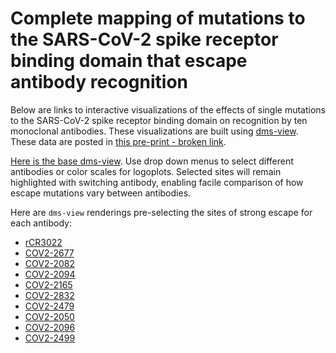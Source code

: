 # Complete mapping of mutations to the SARS-CoV-2 spike receptor binding domain that escape antibody recognition

Below are links to interactive visualizations of the effects of single mutations to the SARS-CoV-2 spike receptor binding domain on recognition by ten monoclonal antibodies. These visualizations are built using [dms-view](https://dms-view.github.io/docs/). These data are posted in [this pre-print - broken link](link).

[Here is the base dms-view](https://dms-view.github.io/?markdown-url=https%3A%2F%2Fraw.githubusercontent.com%2Fjbloomlab%2FSARS-CoV-2-RBD_MAP_Crowe_antibodies%2Fmaster%2Fdata%2Fdms-view_metadata.md&pdb-url=https%3A%2F%2Fraw.githubusercontent.com%2Fjbloomlab%2FSARS-CoV-2-RBD_MAP_Crowe_antibodies%2Fmaster%2Fdata%2Fpdbs%2F6M0J.pdb&data-url=https%3A%2F%2Fraw.githubusercontent.com%2Fjbloomlab%2FSARS-CoV-2-RBD_MAP_Crowe_antibodies%2Fmaster%2Fresults%2Fsupp_data%2FMAP_paper_antibodies_dms-view_data.csv&condition=COV2-2050&site_metric=site_max+escape&mutation_metric=mut_escape+color+ACE2+bind&selected_sites=484%2C485%2C489%2C490&protein-data-color=gainsboro&protein-other-color=darkslategray). Use drop down menus to select different antibodies or color scales for logoplots. Selected sites will remain highlighted with switching antibody, enabling facile comparison of how escape mutations vary between antibodies.

Here are `dms-view` renderings pre-selecting the sites of strong escape for each antibody:
 - [rCR3022](https://dms-view.github.io/?markdown-url=https%3A%2F%2Fraw.githubusercontent.com%2Fjbloomlab%2FSARS-CoV-2-RBD_MAP_Crowe_antibodies%2Fmaster%2Fdata%2Fdms-view_metadata.md&pdb-url=https%3A%2F%2Fraw.githubusercontent.com%2Fjbloomlab%2FSARS-CoV-2-RBD_MAP_Crowe_antibodies%2Fmaster%2Fdata%2Fpdbs%2F6M0J.pdb&data-url=https%3A%2F%2Fraw.githubusercontent.com%2Fjbloomlab%2FSARS-CoV-2-RBD_MAP_Crowe_antibodies%2Fmaster%2Fresults%2Fsupp_data%2FMAP_paper_antibodies_dms-view_data.csv&condition=rCR3022&site_metric=site_total+escape&mutation_metric=mut_escape+color+RBD+expr&selected_sites=361%2C378%2C382%2C383%2C392&protein-data-color=gainsboro&protein-other-color=darkslategray)
 - [COV2-2677](https://dms-view.github.io/?markdown-url=https%3A%2F%2Fraw.githubusercontent.com%2Fjbloomlab%2FSARS-CoV-2-RBD_MAP_Crowe_antibodies%2Fmaster%2Fdata%2Fdms-view_metadata.md&pdb-url=https%3A%2F%2Fraw.githubusercontent.com%2Fjbloomlab%2FSARS-CoV-2-RBD_MAP_Crowe_antibodies%2Fmaster%2Fdata%2Fpdbs%2F6M0J.pdb&data-url=https%3A%2F%2Fraw.githubusercontent.com%2Fjbloomlab%2FSARS-CoV-2-RBD_MAP_Crowe_antibodies%2Fmaster%2Fresults%2Fsupp_data%2FMAP_paper_antibodies_dms-view_data.csv&condition=COV2-2677&site_metric=site_total+escape&mutation_metric=mut_escape+color+RBD+expr&selected_sites=365%2C369%2C370%2C372%2C374%2C378%2C384&protein-data-color=gainsboro&protein-other-color=darkslategray)
 - [COV2-2082](https://dms-view.github.io/?markdown-url=https%3A%2F%2Fraw.githubusercontent.com%2Fjbloomlab%2FSARS-CoV-2-RBD_MAP_Crowe_antibodies%2Fmaster%2Fdata%2Fdms-view_metadata.md&pdb-url=https%3A%2F%2Fraw.githubusercontent.com%2Fjbloomlab%2FSARS-CoV-2-RBD_MAP_Crowe_antibodies%2Fmaster%2Fdata%2Fpdbs%2F6M0J.pdb&data-url=https%3A%2F%2Fraw.githubusercontent.com%2Fjbloomlab%2FSARS-CoV-2-RBD_MAP_Crowe_antibodies%2Fmaster%2Fresults%2Fsupp_data%2FMAP_paper_antibodies_dms-view_data.csv&condition=COV2-2082&site_metric=site_total+escape&mutation_metric=mut_escape+color+RBD+expr&selected_sites=376%2C378%2C408%2C411%2C417&protein-data-color=gainsboro&protein-other-color=darkslategray)
 - [COV2-2094](https://dms-view.github.io/?markdown-url=https%3A%2F%2Fraw.githubusercontent.com%2Fjbloomlab%2FSARS-CoV-2-RBD_MAP_Crowe_antibodies%2Fmaster%2Fdata%2Fdms-view_metadata.md&pdb-url=https%3A%2F%2Fraw.githubusercontent.com%2Fjbloomlab%2FSARS-CoV-2-RBD_MAP_Crowe_antibodies%2Fmaster%2Fdata%2Fpdbs%2F6M0J.pdb&data-url=https%3A%2F%2Fraw.githubusercontent.com%2Fjbloomlab%2FSARS-CoV-2-RBD_MAP_Crowe_antibodies%2Fmaster%2Fresults%2Fsupp_data%2FMAP_paper_antibodies_dms-view_data.csv&condition=COV2-2094&site_metric=site_total+escape&mutation_metric=mut_escape+color+RBD+expr&selected_sites=376%2C378%2C408%2C417%2C435&protein-data-color=gainsboro&protein-other-color=darkslategray)
 - [COV2-2165](https://dms-view.github.io/?markdown-url=https%3A%2F%2Fraw.githubusercontent.com%2Fjbloomlab%2FSARS-CoV-2-RBD_MAP_Crowe_antibodies%2Fmaster%2Fdata%2Fdms-view_metadata.md&pdb-url=https%3A%2F%2Fraw.githubusercontent.com%2Fjbloomlab%2FSARS-CoV-2-RBD_MAP_Crowe_antibodies%2Fmaster%2Fdata%2Fpdbs%2F6M0J.pdb&data-url=https%3A%2F%2Fraw.githubusercontent.com%2Fjbloomlab%2FSARS-CoV-2-RBD_MAP_Crowe_antibodies%2Fmaster%2Fresults%2Fsupp_data%2FMAP_paper_antibodies_dms-view_data.csv&condition=COV2-2165&site_metric=site_total+escape&mutation_metric=mut_escape+color+ACE2+bind&selected_sites=420%2C475%2C487&protein-data-color=gainsboro&protein-other-color=darkslategray)
 - [COV2-2832](https://dms-view.github.io/?markdown-url=https%3A%2F%2Fraw.githubusercontent.com%2Fjbloomlab%2FSARS-CoV-2-RBD_MAP_Crowe_antibodies%2Fmaster%2Fdata%2Fdms-view_metadata.md&pdb-url=https%3A%2F%2Fraw.githubusercontent.com%2Fjbloomlab%2FSARS-CoV-2-RBD_MAP_Crowe_antibodies%2Fmaster%2Fdata%2Fpdbs%2F6M0J.pdb&data-url=https%3A%2F%2Fraw.githubusercontent.com%2Fjbloomlab%2FSARS-CoV-2-RBD_MAP_Crowe_antibodies%2Fmaster%2Fresults%2Fsupp_data%2FMAP_paper_antibodies_dms-view_data.csv&condition=COV2-2832&site_metric=site_total+escape&mutation_metric=mut_escape+color+ACE2+bind&selected_sites=475%2C484%2C486%2C487&protein-data-color=gainsboro&protein-other-color=darkslategray)
 - [COV2-2479](https://dms-view.github.io/?markdown-url=https%3A%2F%2Fraw.githubusercontent.com%2Fjbloomlab%2FSARS-CoV-2-RBD_MAP_Crowe_antibodies%2Fmaster%2Fdata%2Fdms-view_metadata.md&pdb-url=https%3A%2F%2Fraw.githubusercontent.com%2Fjbloomlab%2FSARS-CoV-2-RBD_MAP_Crowe_antibodies%2Fmaster%2Fdata%2Fpdbs%2F6M0J.pdb&data-url=https%3A%2F%2Fraw.githubusercontent.com%2Fjbloomlab%2FSARS-CoV-2-RBD_MAP_Crowe_antibodies%2Fmaster%2Fresults%2Fsupp_data%2FMAP_paper_antibodies_dms-view_data.csv&condition=COV2-2479&site_metric=site_total+escape&mutation_metric=mut_escape+color+ACE2+bind&selected_sites=484%2C485%2C490&protein-data-color=gainsboro&protein-other-color=darkslategray)
 - [COV2-2050](https://dms-view.github.io/?markdown-url=https%3A%2F%2Fraw.githubusercontent.com%2Fjbloomlab%2FSARS-CoV-2-RBD_MAP_Crowe_antibodies%2Fmaster%2Fdata%2Fdms-view_metadata.md&pdb-url=https%3A%2F%2Fraw.githubusercontent.com%2Fjbloomlab%2FSARS-CoV-2-RBD_MAP_Crowe_antibodies%2Fmaster%2Fdata%2Fpdbs%2F6M0J.pdb&data-url=https%3A%2F%2Fraw.githubusercontent.com%2Fjbloomlab%2FSARS-CoV-2-RBD_MAP_Crowe_antibodies%2Fmaster%2Fresults%2Fsupp_data%2FMAP_paper_antibodies_dms-view_data.csv&condition=COV2-2050&site_metric=site_total+escape&mutation_metric=mut_escape+color+ACE2+bind&selected_sites=484%2C489%2C490&protein-data-color=gainsboro&protein-other-color=darkslategray)
 - [COV2-2096](https://dms-view.github.io/?markdown-url=https%3A%2F%2Fraw.githubusercontent.com%2Fjbloomlab%2FSARS-CoV-2-RBD_MAP_Crowe_antibodies%2Fmaster%2Fdata%2Fdms-view_metadata.md&pdb-url=https%3A%2F%2Fraw.githubusercontent.com%2Fjbloomlab%2FSARS-CoV-2-RBD_MAP_Crowe_antibodies%2Fmaster%2Fdata%2Fpdbs%2F6M0J.pdb&data-url=https%3A%2F%2Fraw.githubusercontent.com%2Fjbloomlab%2FSARS-CoV-2-RBD_MAP_Crowe_antibodies%2Fmaster%2Fresults%2Fsupp_data%2FMAP_paper_antibodies_dms-view_data.csv&condition=COV2-2096&site_metric=site_total+escape&mutation_metric=mut_escape+color+ACE2+bind&selected_sites=446%2C447%2C448%2C449%2C450%2C452%2C484%2C490%2C494&protein-data-color=gainsboro&protein-other-color=darkslategray)
 - [COV2-2499](https://dms-view.github.io/?markdown-url=https%3A%2F%2Fraw.githubusercontent.com%2Fjbloomlab%2FSARS-CoV-2-RBD_MAP_Crowe_antibodies%2Fmaster%2Fdata%2Fdms-view_metadata.md&pdb-url=https%3A%2F%2Fraw.githubusercontent.com%2Fjbloomlab%2FSARS-CoV-2-RBD_MAP_Crowe_antibodies%2Fmaster%2Fdata%2Fpdbs%2F6M0J.pdb&data-url=https%3A%2F%2Fraw.githubusercontent.com%2Fjbloomlab%2FSARS-CoV-2-RBD_MAP_Crowe_antibodies%2Fmaster%2Fresults%2Fsupp_data%2FMAP_paper_antibodies_dms-view_data.csv&condition=COV2-2499&site_metric=site_total+escape&mutation_metric=mut_escape+color+ACE2+bind&selected_sites=443%2C445%2C446%2C447%2C449%2C496%2C498%2C499%2C500&protein-data-color=gainsboro&protein-other-color=darkslategray)
 
 